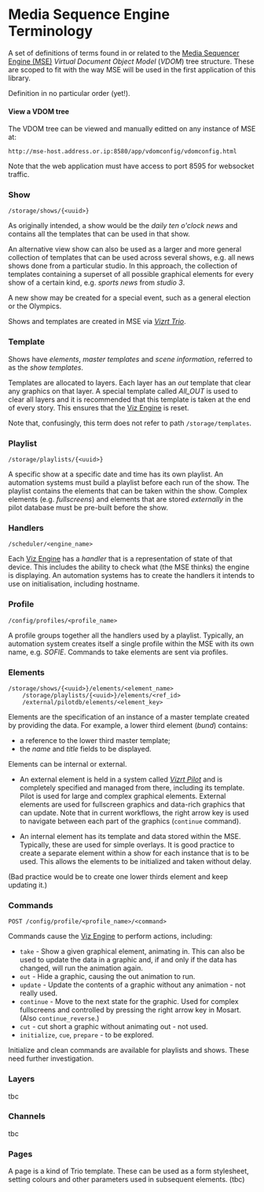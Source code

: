 # Media Sequence Engine Terminology

A set of definitions of terms found in or related to the [Media Sequencer Engine (MSE)](https://documentation.vizrt.com/viz-engine-guide/3.5/general_requirements_media_sequencer.html) _Virtual Document Object Model_ (_VDOM_) tree structure. These are scoped to fit with the way MSE will be used in the first application of this library.

Definition in no particular order (yet!).

#### View a VDOM tree

The VDOM tree can be viewed and manually editted on any instance of MSE at:

    http://mse-host.address.or.ip:8580/app/vdomconfig/vdomconfig.html

Note that the web application must have access to port 8595 for websocket traffic.

### Show

    /storage/shows/{<uuid>}

As originally intended, a show would be the _daily ten o'clock news_ and contains all the templates that can be used in that show.

An alternative view show can also be used as a larger and more general collection of templates that can be used across several shows, e.g. all news shows done from a particular studio. In this approach, the collection of templates containing a superset of all possible graphical elements for every show of a certain kind, e.g. _sports news_ from _studio 3_.

A new show may be created for a special event, such as a general election or the Olympics.

Shows and templates are created in MSE via [_Vizrt Trio_](https://www.vizrt.com/products/viz-trio).

### Template

Shows have _elements_, _master templates_ and _scene information_, referred to as the _show templates_.

Templates are allocated to layers. Each layer has an _out_ template that clear any graphics on that layer. A special template called _All_OUT_ is used to clear all layers and it is recommended that this template is taken at the end of every story. This ensures that the [Viz Engine](https://www.vizrt.com/products/viz-engine) is reset.

Note that, confusingly, this term does not refer to path `/storage/templates`.

### Playlist

    /storage/playlists/{<uuid>}

A specific show at a specific date and time has its own playlist. An automation systems must build a playlist before each run of the show. The playlist contains the elements that can be taken within the show. Complex elements (e.g. _fullscreens_) and elements that are stored _externally_ in the pilot database must be pre-built before the show.

### Handlers

    /scheduler/<engine_name>

Each [Viz Engine](https://www.vizrt.com/products/viz-engine) has a _handler_ that is a representation of state of that device. This includes the ability to check what (the MSE thinks) the engine is displaying. An automation systems has to create the handlers it intends to use on initialisation, including hostname.

### Profile

    /config/profiles/<profile_name>

A profile groups together all the handlers used by a playlist. Typically, an automation system creates itself a single profile within the MSE with its own name, e.g. _SOFIE_.  Commands to take elements are sent via profiles.

### Elements

    /storage/shows/{<uuid>}/elements/<element_name>
		/storage/playlists/{<uuid>}/elements/<ref_id>
		/external/pilotdb/elements/<element_key>

Elements are the specification of an instance of a master template created by providing the data. For example, a lower third element (_bund_) contains:

* a reference to the lower third master template;
* the _name_ and _title_ fields to be displayed.

Elements can be internal or external.

* An external element is held in a system called [_Vizrt Pilot_](https://www.vizrt.com/products/viz-pilot) and is completely specified and managed from there, including its template. Pilot is used for large and complex graphical elements. External elements are used for fullscreen graphics and data-rich graphics that can update. Note that in current workflows, the right arrow key is used to navigate between each part of the graphics (`continue` command).

* An internal element has its template and data stored within the MSE. Typically, these are  used for simple overlays. It is good practice to create a separate element within a show for each instance that is to be used. This allows the elements to be initialized and taken without delay.

(Bad practice would be to create one lower thirds element and keep updating it.)

### Commands

    POST /config/profile/<profile_name>/<command>

Commands cause the [Viz Engine](https://www.vizrt.com/products/viz-engine) to perform actions, including:

* `take` - Show a given graphical element, animating in. This can also be used to update the data in a graphic and, if and only if the data has changed, will run the animation again.
* `out` - Hide a graphic, causing the out animation to run.
* `update` - Update the contents of a graphic without any animation - not really used.
* `continue` - Move to the next state for the graphic. Used for complex fullscreens and controlled by pressing the right arrow key in Mosart. (Also `continue_reverse`.)
* `cut` - cut short a graphic without animating out - not used.
* `initialize`, `cue`, `prepare` - to be explored.

Initialize and clean commands are available for playlists and shows. These need further investigation.

### Layers

tbc

### Channels

tbc

### Pages

A page is a kind of Trio template. These can be used as a form stylesheet, setting colours and other parameters used in subsequent elements. (tbc)
